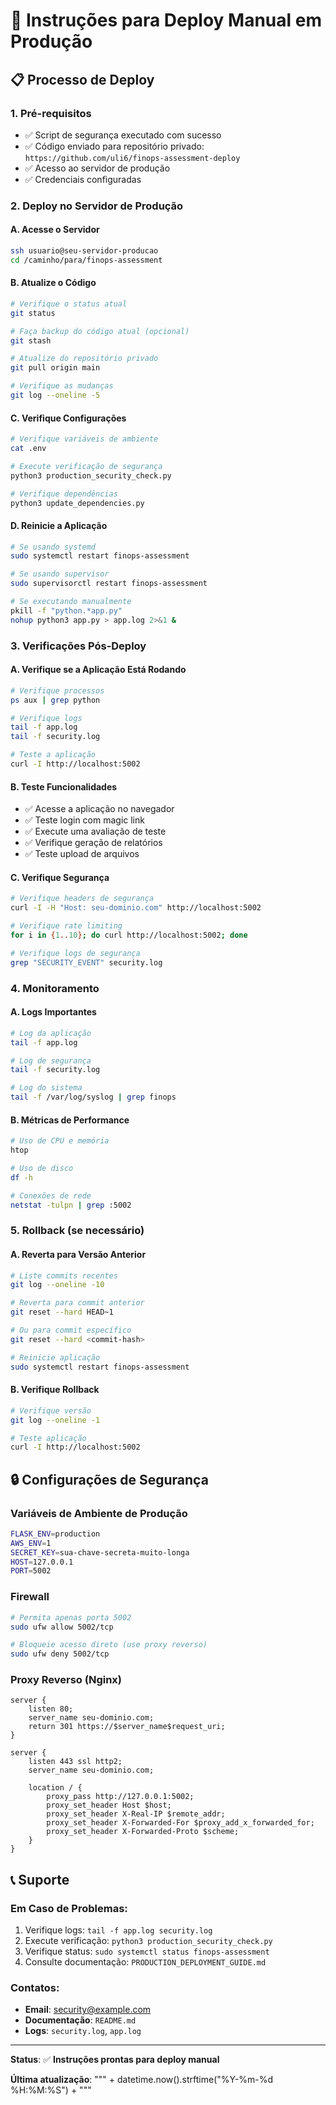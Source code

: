 # 🚀 Instruções para Deploy Manual em Produção

## 📋 **Processo de Deploy**

### **1. Pré-requisitos**
- ✅ Script de segurança executado com sucesso
- ✅ Código enviado para repositório privado: `https://github.com/uli6/finops-assessment-deploy`
- ✅ Acesso ao servidor de produção
- ✅ Credenciais configuradas

### **2. Deploy no Servidor de Produção**

#### **A. Acesse o Servidor**
```bash
ssh usuario@seu-servidor-producao
cd /caminho/para/finops-assessment
```

#### **B. Atualize o Código**
```bash
# Verifique o status atual
git status

# Faça backup do código atual (opcional)
git stash

# Atualize do repositório privado
git pull origin main

# Verifique as mudanças
git log --oneline -5
```

#### **C. Verifique Configurações**
```bash
# Verifique variáveis de ambiente
cat .env

# Execute verificação de segurança
python3 production_security_check.py

# Verifique dependências
python3 update_dependencies.py
```

#### **D. Reinicie a Aplicação**
```bash
# Se usando systemd
sudo systemctl restart finops-assessment

# Se usando supervisor
sudo supervisorctl restart finops-assessment

# Se executando manualmente
pkill -f "python.*app.py"
nohup python3 app.py > app.log 2>&1 &
```

### **3. Verificações Pós-Deploy**

#### **A. Verifique se a Aplicação Está Rodando**
```bash
# Verifique processos
ps aux | grep python

# Verifique logs
tail -f app.log
tail -f security.log

# Teste a aplicação
curl -I http://localhost:5002
```

#### **B. Teste Funcionalidades**
- ✅ Acesse a aplicação no navegador
- ✅ Teste login com magic link
- ✅ Execute uma avaliação de teste
- ✅ Verifique geração de relatórios
- ✅ Teste upload de arquivos

#### **C. Verifique Segurança**
```bash
# Verifique headers de segurança
curl -I -H "Host: seu-dominio.com" http://localhost:5002

# Verifique rate limiting
for i in {1..10}; do curl http://localhost:5002; done

# Verifique logs de segurança
grep "SECURITY_EVENT" security.log
```

### **4. Monitoramento**

#### **A. Logs Importantes**
```bash
# Log da aplicação
tail -f app.log

# Log de segurança
tail -f security.log

# Log do sistema
tail -f /var/log/syslog | grep finops
```

#### **B. Métricas de Performance**
```bash
# Uso de CPU e memória
htop

# Uso de disco
df -h

# Conexões de rede
netstat -tulpn | grep :5002
```

### **5. Rollback (se necessário)**

#### **A. Reverta para Versão Anterior**
```bash
# Liste commits recentes
git log --oneline -10

# Reverta para commit anterior
git reset --hard HEAD~1

# Ou para commit específico
git reset --hard <commit-hash>

# Reinicie aplicação
sudo systemctl restart finops-assessment
```

#### **B. Verifique Rollback**
```bash
# Verifique versão
git log --oneline -1

# Teste aplicação
curl -I http://localhost:5002
```

## 🔒 **Configurações de Segurança**

### **Variáveis de Ambiente de Produção**
```bash
FLASK_ENV=production
AWS_ENV=1
SECRET_KEY=sua-chave-secreta-muito-longa
HOST=127.0.0.1
PORT=5002
```

### **Firewall**
```bash
# Permita apenas porta 5002
sudo ufw allow 5002/tcp

# Bloqueie acesso direto (use proxy reverso)
sudo ufw deny 5002/tcp
```

### **Proxy Reverso (Nginx)**
```nginx
server {
    listen 80;
    server_name seu-dominio.com;
    return 301 https://$server_name$request_uri;
}

server {
    listen 443 ssl http2;
    server_name seu-dominio.com;

    location / {
        proxy_pass http://127.0.0.1:5002;
        proxy_set_header Host $host;
        proxy_set_header X-Real-IP $remote_addr;
        proxy_set_header X-Forwarded-For $proxy_add_x_forwarded_for;
        proxy_set_header X-Forwarded-Proto $scheme;
    }
}
```

## 📞 **Suporte**

### **Em Caso de Problemas:**
1. Verifique logs: `tail -f app.log security.log`
2. Execute verificação: `python3 production_security_check.py`
3. Verifique status: `sudo systemctl status finops-assessment`
4. Consulte documentação: `PRODUCTION_DEPLOYMENT_GUIDE.md`

### **Contatos:**
- **Email**: security@example.com
- **Documentação**: `README.md`
- **Logs**: `security.log`, `app.log`

---

**Status**: ✅ **Instruções prontas para deploy manual**

**Última atualização**: """ + datetime.now().strftime("%Y-%m-%d %H:%M:%S") + """ 